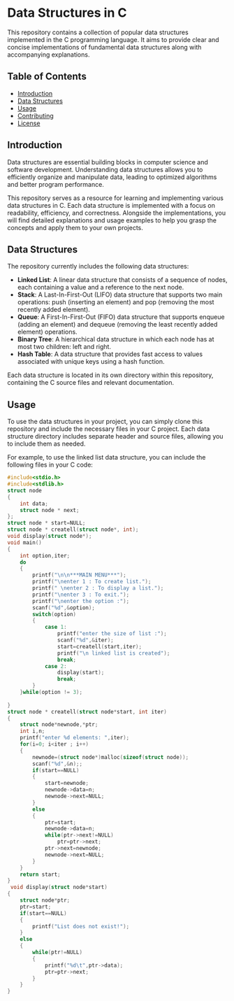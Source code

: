# Data Structures in C

This repository contains a collection of popular data structures implemented in the C programming language. It aims to provide clear and concise implementations of fundamental data structures along with accompanying explanations.

## Table of Contents

- [Introduction](#introduction)
- [Data Structures](#data-structures)
- [Usage](#usage)
- [Contributing](#contributing)
- [License](#license)

## Introduction

Data structures are essential building blocks in computer science and software development. Understanding data structures allows you to efficiently organize and manipulate data, leading to optimized algorithms and better program performance.

This repository serves as a resource for learning and implementing various data structures in C. Each data structure is implemented with a focus on readability, efficiency, and correctness. Alongside the implementations, you will find detailed explanations and usage examples to help you grasp the concepts and apply them to your own projects.

## Data Structures

The repository currently includes the following data structures:

- **Linked List**: A linear data structure that consists of a sequence of nodes, each containing a value and a reference to the next node.
- **Stack**: A Last-In-First-Out (LIFO) data structure that supports two main operations: push (inserting an element) and pop (removing the most recently added element).
- **Queue**: A First-In-First-Out (FIFO) data structure that supports enqueue (adding an element) and dequeue (removing the least recently added element) operations.
- **Binary Tree**: A hierarchical data structure in which each node has at most two children: left and right.
- **Hash Table**: A data structure that provides fast access to values associated with unique keys using a hash function.

Each data structure is located in its own directory within this repository, containing the C source files and relevant documentation.

## Usage

To use the data structures in your project, you can simply clone this repository and include the necessary files in your C project. Each data structure directory includes separate header and source files, allowing you to include them as needed.

For example, to use the linked list data structure, you can include the following files in your C code:

```c
#include<stdio.h>
#include<stdlib.h>
struct node
{
	int data;
	struct node * next;
};
struct node * start=NULL;
struct node * createll(struct node*, int);
void display(struct node*);
void main()
{
	int option,iter;
	do
    {
    	printf("\n\n***MAIN MENU***");
    	printf("\nenter 1 : To create list.");
    	printf(" \nenter 2 : To display a list.");
    	printf("\nenter 3 : To exit.");
    	printf("\nenter the option :");
    	scanf("%d",&option);
    	switch(option)
    	{
    		case 1:
    			printf("enter the size of list :");
				scanf("%d",&iter);
    			start=createll(start,iter);
    			printf("\n linked list is created");
    			break;
    	    case 2:
			    display(start);
			    break;    
		}
	}while(option != 3);
	
}
struct node * createll(struct node*start, int iter)
{
	struct node*newnode,*ptr;
	int i,n;
	printf("enter %d elements: ",iter);
	for(i=0; i<iter ; i++)
	{
		newnode=(struct node*)malloc(sizeof(struct node));
		scanf("%d",&n);;
		if(start==NULL)
		{
			start=newnode;
			newnode->data=n;
			newnode->next=NULL;
		}
		else
		{
			ptr=start;
			newnode->data=n;
		   	while(ptr->next!=NULL)
		   		ptr=ptr->next;
		   	ptr->next=newnode;
		   	newnode->next=NULL;
		}
	}
	return start;
}
 void display(struct node*start)
{
	struct node*ptr;
	ptr=start;
	if(start==NULL)
	{
		printf("List does not exist!");
	}
	else
	{
		while(ptr!=NULL)
		{
			printf("%d\t",ptr->data);
			ptr=ptr->next;
		}
	}
}
